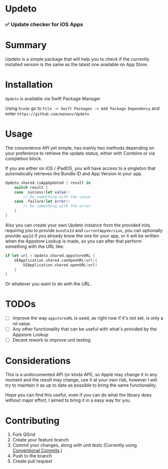 # Updeto

### ✅ Update checker for iOS Apps

# Summary

Updeto is a simple package that will help you to check if the currently installed version is the same as the latest one available on App Store.

# Installation

`Updeto` is available via Swift Package Manager

Using `Xcode` go to `File -> Swift Packages -> Add Package Dependency` and enter `https://github.com/manasv/Updeto`

# Usage

The convenience API yet simple, has mainly two methods depending on your preference to retrieve the update status, either with Combine or via completion block.

If you are either on iOS / iPadOS, you will have access to a singleton that automatically retrieves the Bundle ID and App Version in your app.

```swift
Updeto.shared.isAppUpdated { result in
    switch result {
    case .success(let value):
        // Do something with the value
    case .failure(let error):
        // Do something with the error
    }
}
```

Also you can create your own Updeto instance from the provided inits, requiring you to provide `bundleId` and `currentAppVersion`, you can optionally provide `appId` if you already know the one for your app, or it will be written when the Appstore Lookup is made, so you can after that perform something with the URL like:

```swift
if let url = Updeto.shared.appstoreURL {
    UIApplication.shared.canOpenURL(url){
        UIApplication.shared.openURL(url)
    }
}
```

Or whatever you want to do with the URL.

# TODOs

- [ ]  Improve the way `appstoreURL` is used, as right now if it's not set, is only a nil value.
- [ ]  Any other functionality that can be useful with what's provided by the Appstore Lookup
- [ ]  Decent rework to improve unit testing

# Considerations

This is a undocumented API (or kinda API), so Apple may change it in any moment and the result may change, use it at your own risk, however I will try to maintain it as up to date as possible to bring the same functionality.

Hope you can find this useful, even if you can do what the library does without major effort, I aimed to bring it in a easy way for you.

# Contributing

1. Fork QGrid
2. Create your feature branch
3. Commit your changes, along with unit tests (Currently using [Conventional Commits](https://www.conventionalcommits.org/en/v1.0.0/).)
4. Push to the branch
4. Create pull request

